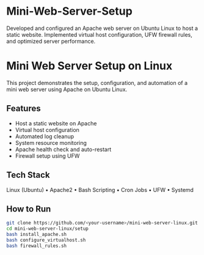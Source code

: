 # Mini-Web-Server-Setup
Developed and configured an Apache web server on Ubuntu Linux to host a static website. Implemented virtual host configuration, UFW firewall rules, and optimized server performance. 


# Mini Web Server Setup on Linux

This project demonstrates the setup, configuration, and automation of a mini web server using Apache on Ubuntu Linux.

## Features
- Host a static website on Apache
- Virtual host configuration
- Automated log cleanup
- System resource monitoring
- Apache health check and auto-restart
- Firewall setup using UFW

## Tech Stack
Linux (Ubuntu) • Apache2 • Bash Scripting • Cron Jobs • UFW • Systemd

## How to Run
```bash
git clone https://github.com/<your-username>/mini-web-server-linux.git
cd mini-web-server-linux/setup
bash install_apache.sh
bash configure_virtualhost.sh
bash firewall_rules.sh
